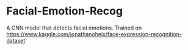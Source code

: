 # Facial-Emotion-Recog
A CNN model that detects facial emotions. Trained on https://www.kaggle.com/jonathanoheix/face-expression-recognition-dataset
